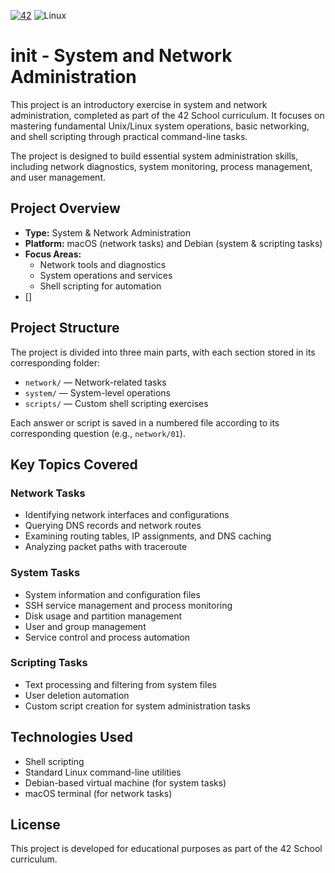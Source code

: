 [![42](https://img.shields.io/badge/-Project-black?logo=42&logoColor=white)](https://42.fr/)
![Linux](https://img.shields.io/badge/Linux-FCC624?logo=linux&logoColor=black)

# init - System and Network Administration

This project is an introductory exercise in system and network administration, completed as part of the 42 School curriculum. It focuses on mastering fundamental Unix/Linux system operations, basic networking, and shell scripting through practical command-line tasks.

The project is designed to build essential system administration skills, including network diagnostics, system monitoring, process management, and user management.

## Project Overview

- **Type:** System & Network Administration
- **Platform:** macOS (network tasks) and Debian (system & scripting tasks)
- **Focus Areas:** 
  - Network tools and diagnostics
  - System operations and services
  - Shell scripting for automation
- []

## Project Structure

The project is divided into three main parts, with each section stored in its corresponding folder:
- `network/` — Network-related tasks
- `system/` — System-level operations
- `scripts/` — Custom shell scripting exercises

Each answer or script is saved in a numbered file according to its corresponding question (e.g., `network/01`).

## Key Topics Covered

### Network Tasks
- Identifying network interfaces and configurations
- Querying DNS records and network routes
- Examining routing tables, IP assignments, and DNS caching
- Analyzing packet paths with traceroute

### System Tasks
- System information and configuration files
- SSH service management and process monitoring
- Disk usage and partition management
- User and group management
- Service control and process automation

### Scripting Tasks
- Text processing and filtering from system files
- User deletion automation
- Custom script creation for system administration tasks

## Technologies Used
- Shell scripting
- Standard Linux command-line utilities
- Debian-based virtual machine (for system tasks)
- macOS terminal (for network tasks)

## License

This project is developed for educational purposes as part of the 42 School curriculum.
